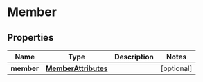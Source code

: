 
# Member

## Properties
Name | Type | Description | Notes
------------ | ------------- | ------------- | -------------
**member** | [**MemberAttributes**](MemberAttributes.md) |  |  [optional]



